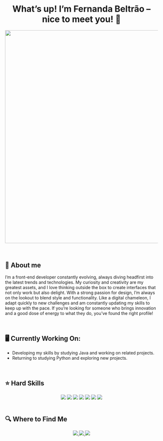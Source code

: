 <h1 align="center"> What’s up! I’m Fernanda Beltrão – nice to meet you! 👋 </h1>

<p align="center">
    <img src="https://media4.giphy.com/media/v1.Y2lkPTc5MGI3NjExNW5wODl0Y2N2a2ViZXZhZDNhZG1sZ3AweXprNHQ2ZmZvNnFkenpscyZlcD12MV9pbnRlcm5hbF9naWZfYnlfaWQmY3Q9Zw/Hj4iuKp8r8tbO/giphy.gif" width="700">
</p>

<br>

## 🌟 **About me**

I’m a front-end developer constantly evolving, always diving headfirst into the latest trends and technologies. My curiosity and creativity are my greatest assets, and I love thinking outside the box to create interfaces that not only work but also delight. With a strong passion for design, I’m always on the lookout to blend style and functionality. Like a digital chameleon, I adapt quickly to new challenges and am constantly updating my skills to keep up with the pace. If you’re looking for someone who brings innovation and a good dose of energy to what they do, you’ve found the right profile!

<br>

## 🖥️ Currently Working On:

- Developing my skills by studying Java and working on related projects.
- Returning to studying Python and exploring new projects.

<br>

## ⭐️ Hard Skills

<div align="center">
    <img src="https://img.shields.io/badge/html5-%23E34F26.svg?style=for-the-badge&logo=html5&logoColor=white">
    <img src="https://img.shields.io/badge/css3-%231572B6.svg?style=for-the-badge&logo=css3&logoColor=white">
    <img src="https://img.shields.io/badge/JavaScript-323330?style=for-the-badge&logo=javascript&logoColor=F7DF1E">
    <img src="https://img.shields.io/badge/figma-%23F24E1E.svg?style=for-the-badge&logo=figma&logoColor=white">
    <img src="https://img.shields.io/badge/react-%2320232a.svg?style=for-the-badge&logo=react&logoColor=%2361DAFB">
    <img src="https://img.shields.io/badge/SASS-hotpink.svg?style=for-the-badge&logo=SASS&logoColor=white">
    <img src="https://img.shields.io/badge/vuejs-%2335495e.svg?style=for-the-badge&logo=vuedotjs&logoColor=%234FC08D">
</div>

<br>

## 🔍 Where to Find Me

<div align="center">
    <!-- Work Links -->
    <a href="http://www.linkedin.com/in/fernandabeltrao" target="_blank">
        <img src="https://img.shields.io/badge/-LinkedIn-%230077B5?style=for-the-badge&logo=linkedin&logoColor=white" target="_blank">
    </a>
    <a href="mailto:nandabeltraol@gmail.com">
        <img src="https://img.shields.io/badge/Gmail-D14836?style=for-the-badge&logo=gmail&logoColor=white">
    </a>
    <!-- Social Links -->
    <a href="https://www.instagram.com/nandabeltrao_/" target="_blank">
        <img src="https://img.shields.io/badge/-Instagram-%23E4405F?style=for-the-badge&logo=instagram&logoColor=white" target="_blank">
    </a>
</div>
